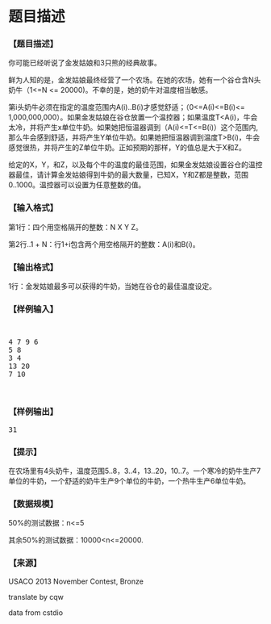 # 题目描述


<h3>
【题目描述】
</h3>
<p>
你可能已经听说了金发姑娘和3只熊的经典故事。
</p>
<p>
鲜为人知的是，金发姑娘最终经营了一个农场。在她的农场，她有一个谷仓含N头奶牛（1&lt;=N &lt;= 20000)。不幸的是，她的奶牛对温度相当敏感。
</p>
<p>
第i头奶牛必须在指定的温度范围内A(i)..B(i)才感觉舒适；（0&lt;=A(i)&lt;=B(i)&lt;= 1,000,000,000）。如果金发姑娘在谷仓放置一个温控器；如果温度T&lt;A(i)，牛会太冷，并将产生x单位牛奶。如果她把恒温器调到（A(i)&lt;=T&lt;=B(i)）这个范围内,那么牛会感到舒适，并将产生Y单位牛奶。如果她把恒温器调到温度T&gt;B(i)，牛会感觉很热，并将产生的Z单位牛奶。正如预期的那样，Y的值总是大于X和Z。
</p>
<p>
给定的X，Y，和Z，以及每个牛的温度的最佳范围，如果金发姑娘设置谷仓的温控器最佳，请计算金发姑娘得到牛奶的最大数量，已知X，Y和Z都是整数，范围0..1000。温控器可以设置为任意整数的值。
</p>
<h3>
【输入格式】
</h3>
<p>
第1行：四个用空格隔开的整数：N X Y Z。
</p>
<p>
第2行..1 + N：行1+i包含两个用空格隔开的整数：A(i)和B(i)。
</p>
<h3>
【输出格式】
</h3>
<p>
1行：金发姑娘最多可以获得的牛奶，当她在谷仓的最佳温度设定。
</p>
<h3>
【样例输入】
</h3>
<pre><p>
4 7 9 6
5 8
3 4
13 20
7 10
</p>
</pre>
<h3>
【样例输出】
</h3>
<pre>31</pre>
<h3>
【提示】
</h3>
<p>
在农场里有4头奶牛，温度范围5..8，3..4，13..20，10..7。一个寒冷的奶牛生产7单位的牛奶，一个舒适的奶牛生产9个单位的牛奶，一个热牛生产6单位牛奶。
</p>
<h3>
【数据规模】
</h3>
<p>
50%的测试数据：n&lt;=5
</p>
<p>
其余50%的测试数据：10000&lt;n&lt;=20000.
</p>
<h3>
【来源】
</h3>
<p>
USACO 2013 November Contest, Bronze
</p>
<p>
translate by cqw
</p>
<p>
data from cstdio
</p>
